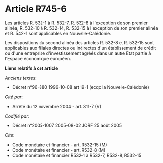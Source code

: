 # Article R745-6

Les articles R. 532-1 à R. 532-7, R. 532-8 à l'exception de son premier alinéa, R. 532-10 à R. 532-14, R. 532-15 à
l'exception de son premier alinéa et R. 542-1 sont applicables en Nouvelle-Calédonie.

Les dispositions du second alinéa des articles R. 532-8 et R. 532-15 sont applicables aux filiales directes ou indirectes
d'un établissement de crédit ou d'une entreprise d'investissement agréés dans un autre Etat partie à l'Espace économique
européen.

**Liens relatifs à cet article**

_Anciens textes_:

  - Décret n°96-880 1996-10-08 art 19-1 (ecqc la Nouvelle-Calédonie)

_Cité par_:

  - Arrêté du 12 novembre 2004 - art. 311-7 (V)

_Codifié par_:

  - Décret n°2005-1007 2005-08-02 JORF 25 août 2005

_Cite_:

  - Code monétaire et financier - art. R532-15 (M)
  - Code monétaire et financier - art. R532-8 (M)
  - Code monétaire et financier R532-1 à R532-7, R532-8, R532-15
